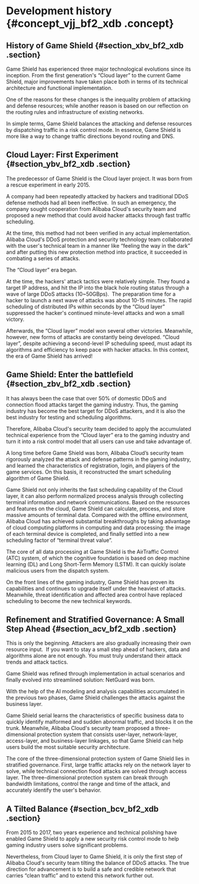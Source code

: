 # Development history {#concept_vjj_bf2_xdb .concept}

## History of Game Shield {#section_xbv_bf2_xdb .section}

Game Shield has experienced three major technological evolutions since its inception. From the first generation's “Cloud layer” to the current Game Shield, major improvements have taken place both in terms of its technical architecture and functional implementation.

One of the reasons for these changes is the inequality problem of attacking and defense resources; while another reason is based on our reflection on the routing rules and infrastructure of existing networks.

In simple terms, Game Shield balances the attacking and defense resources by dispatching traffic in a risk control mode. In essence, Game Shield is more like a way to change traffic directions beyond routing and DNS.

## Cloud Layer: First Experiment {#section_ybv_bf2_xdb .section}

The predecessor of Game Shield is the Cloud layer project. It was born from a rescue experiment in early 2015.

A company had been repeatedly attacked by hackers and traditional DDoS defense methods had all been ineffective.  In such an emergency, the company sought cooperation from Alibaba Cloud's security team and proposed a new method that could avoid hacker attacks through fast traffic scheduling.

At the time, this method had not been verified in any actual implementation. Alibaba Cloud's DDoS protection and security technology team collaborated with the user's technical team in a manner like “feeling the way in the dark” and after putting this new protection method into practice, it succeeded in combating a series of attacks.

The “Cloud layer” era began.

At the time, the hackers' attack tactics were relatively simple. They found a target IP address, and hit the IP into the black hole routing status through a wave of large DDoS attacks \(10~50GBps\).  The preparation time for a hacker to launch a next wave of attacks was about 10-15 minutes. The rapid scheduling of distributed IPs within seconds by the “Cloud layer” suppressed the hacker's continued minute-level attacks and won a small victory.

Afterwards, the “Cloud layer” model won several other victories. Meanwhile, however, new forms of attacks are constantly being developed. “Cloud layer”, despite achieving a second-level IP scheduling speed, must adapt its algorithms and efficiency to keep pace with hacker attacks. In this context, the era of Game Shield has arrived!

## Game Shield: Enter the battlefield {#section_zbv_bf2_xdb .section}

It has always been the case that over 50% of domestic DDoS and connection flood attacks target the gaming industry. Thus, the gaming industry has become the best target for DDoS attackers, and it is also the best industry for testing and scheduling algorithms.

Therefore, Alibaba Cloud's security team decided to apply the accumulated technical experience from the “Cloud layer” era to the gaming industry and turn it into a risk control model that all users can use and take advantage of.

A long time before Game Shield was born, Alibaba Cloud’s security team rigorously analyzed the attack and defense patterns in the gaming industry, and learned the characteristics of registration, login, and players of the game services. On this basis, it reconstructed the smart scheduling algorithm of Game Shield. 

Game Shield not only inherits the fast scheduling capability of the Cloud layer, it can also perform normalized process analysis through collecting terminal information and network communications. Based on the resources and features on the cloud, Game Shield can calculate, process, and store massive amounts of terminal data. Compared with the offline environment, Alibaba Cloud has achieved substantial breakthroughs by taking advantage of cloud computing platforms in computing and data processing: the image of each terminal device is completed, and finally settled into a new scheduling factor of “terminal threat value”. 

The core of all data processing at Game Shield is the AirTraffic Control \(ATC\) system, of which the cognitive foundation is based on deep machine learning \(DL\) and Long Short-Term Memory \(LSTM\). It can quickly isolate malicious users from the dispatch system.

On the front lines of the gaming industry, Game Shield has proven its capabilities and continues to upgrade itself under the heaviest of attacks. Meanwhile, threat identification and affected area control have replaced scheduling to become the new technical keywords.

## Refinement and Stratified Governance: A Small Step Ahead {#section_acv_bf2_xdb .section}

This is only the beginning. Attackers are also gradually increasing their own resource input.  If you want to stay a small step ahead of hackers, data and algorithms alone are not enough. You must truly understand their attack trends and attack tactics.

Game Shield was refined through implementation in actual scenarios and finally evolved into streamlined solution: NetGuard was born.

With the help of the AI modeling and analysis capabilities accumulated in the previous two phases, Game Shield challenges the attacks against the business layer.

Game Shield serial learns the characteristics of specific business data to quickly identify malformed and sudden abnormal traffic, and blocks it on the trunk. Meanwhile, Alibaba Cloud's security team proposed a three-dimensional protection system that consists user-layer, network-layer, access-layer, and business-layer linkages, so that Game Shield can help users build the most suitable security architecture.

The core of the three-dimensional protection system of Game Shield lies in stratified governance. First, large traffic attacks rely on the network layer to solve, while technical connection flood attacks are solved through access layer. The three-dimensional protection system can break through bandwidth limitations, control the range and time of the attack, and accurately identify the user's behavior.

## A Tilted Balance {#section_bcv_bf2_xdb .section}

From 2015 to 2017, two years experience and technical polishing have enabled Game Shield to apply a new security risk control mode to help gaming industry users solve significant problems.

Nevertheless, from Cloud layer to Game Shield, it is only the first step of Alibaba Cloud's security team tilting the balance of DDoS attacks. The true direction for advancement is to build a safe and credible network that carries “clean traffic” and to extend this network further out.

